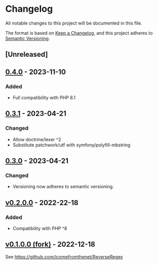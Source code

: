 # Changelog

All notable changes to this project will be documented in this file.

The format is based on [Keep a Changelog](https://keepachangelog.com/en/1.0.0/),
and this project adheres to [Semantic Versioning](https://semver.org/spec/v2.0.0.html).

## [Unreleased]

## [0.4.0] - 2023-11-10
### Added
- Full compatibility with PHP 8.1

## [0.3.1] - 2023-04-21
### Changed
- Allow doctrine/lexer ^2
- Substitute patchwork/utf with symfony/polyfill-mbstring

## [0.3.0] - 2023-04-21
### Changed
- Versioning now adheres to semantic versioning.

## [v0.2.0.0] - 2022-22-18

### Added
- Compatibility with PHP ^8

## [v0.1.0.0 (fork)] - 2022-12-18

See https://github.com/icomefromthenet/ReverseRegex

[0.4.0]: https://github.com/ilario-pierbattista/ReverseRegex/compare/0.3.1..0.4.0
[0.3.1]: https://github.com/ilario-pierbattista/ReverseRegex/compare/0.3.0..0.3.1
[0.3.0]: https://github.com/ilario-pierbattista/ReverseRegex/compare/v0.2.0.0..0.3.0
[v0.2.0.0]: https://github.com/ilario-pierbattista/ReverseRegex/compare/v0.1.0.0..v0.2.0.0
[v0.1.0.0 (fork)]: https://github.com/icomefromthenet/ReverseRegex/releases/tag/v0.1.0.0
